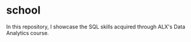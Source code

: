 # school

In this repository, I showcase the SQL skills acquired through ALX's Data Analytics course.

